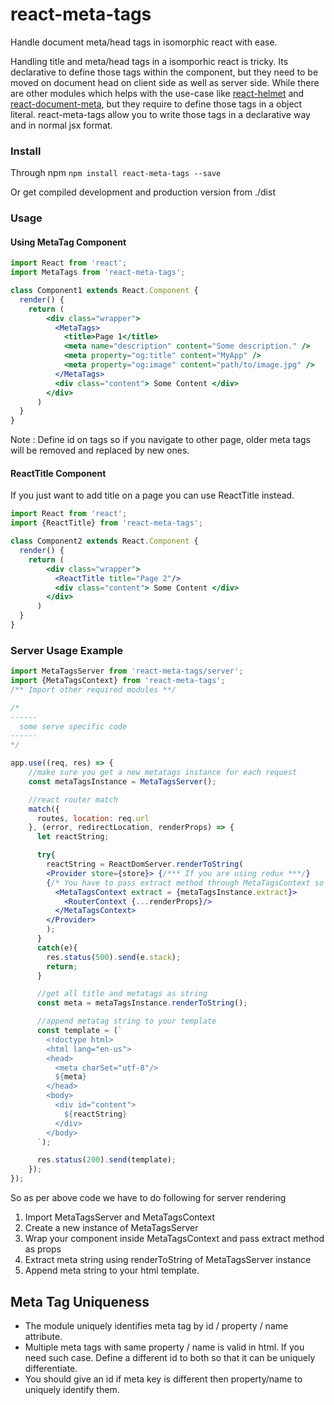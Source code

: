 # react-meta-tags
Handle document meta/head tags in isomorphic react with ease.

Handling title and meta/head tags in a isomporhic react is tricky. Its declarative to define those tags within the component, but they need to be moved on document head on client side as well as server side. While there are other modules which helps with the use-case like <a href="https://github.com/nfl/react-helmet" target="_blank">react-helmet</a> and  <a href="https://github.com/kodyl/react-document-meta" target="_blank">react-document-meta</a>, but they require to define those tags in a object literal. react-meta-tags allow you to write those tags in a declarative way and in normal jsx format.

### Install
Through npm
`npm install react-meta-tags --save`

Or get compiled development and production version from ./dist

### Usage

#### Using MetaTag Component

```jsx
import React from 'react';
import MetaTags from 'react-meta-tags';

class Component1 extends React.Component {
  render() {
    return (
        <div class="wrapper">
          <MetaTags>
            <title>Page 1</title>
            <meta name="description" content="Some description." />
            <meta property="og:title" content="MyApp" />
            <meta property="og:image" content="path/to/image.jpg" />
          </MetaTags>
          <div class="content"> Some Content </div>
        </div>
      )
  }
}
```
Note : Define id on tags so if you navigate to other page, older meta tags will be removed and replaced by new ones.


#### ReactTitle Component
If you just want to add title on a page you can use ReactTitle instead.
```jsx
import React from 'react';
import {ReactTitle} from 'react-meta-tags';

class Component2 extends React.Component {
  render() {
    return (
        <div class="wrapper">
          <ReactTitle title="Page 2"/>
          <div class="content"> Some Content </div>
        </div>
      )
  }
}
```

### Server Usage Example

```jsx
import MetaTagsServer from 'react-meta-tags/server';
import {MetaTagsContext} from 'react-meta-tags';
/** Import other required modules **/

/*
------
  some serve specific code
------
*/

app.use((req, res) => {
    //make sure you get a new metatags instance for each request
    const metaTagsInstance = MetaTagsServer();

    //react router match
    match({
      routes, location: req.url
    }, (error, redirectLocation, renderProps) => {
      let reactString;

      try{
        reactString = ReactDomServer.renderToString(
        <Provider store={store}> {/*** If you are using redux ***/}
        {/* You have to pass extract method through MetaTagsContext so it can catch meta tags */}
          <MetaTagsContext extract = {metaTagsInstance.extract}>
            <RouterContext {...renderProps}/>
          </MetaTagsContext>
        </Provider>
        );
      }
      catch(e){
        res.status(500).send(e.stack);
        return;
      }

      //get all title and metatags as string
      const meta = metaTagsInstance.renderToString();

      //append metatag string to your template
      const template = (`
        <!doctype html>
        <html lang="en-us">
        <head>
          <meta charSet="utf-8"/>
          ${meta}
        </head>
        <body>
          <div id="content">
            ${reactString}
          </div>
        </body>  
      `);

      res.status(200).send(template);
    });
});
```

So as per above code we have to do following for server rendering

1. Import MetaTagsServer and MetaTagsContext
2. Create a new instance of MetaTagsServer
3. Wrap your component inside MetaTagsContext and pass extract method as props
4. Extract meta string using renderToString of MetaTagsServer instance
5. Append meta string to your html template.

## Meta Tag Uniqueness
- The module uniquely identifies meta tag by id / property / name attribute.
- Multiple meta tags with same property / name is valid in html. If you need such case. Define a different id to both so that it can be uniquely differentiate.
- You should give an id if meta key is different then property/name to uniquely identify them.
